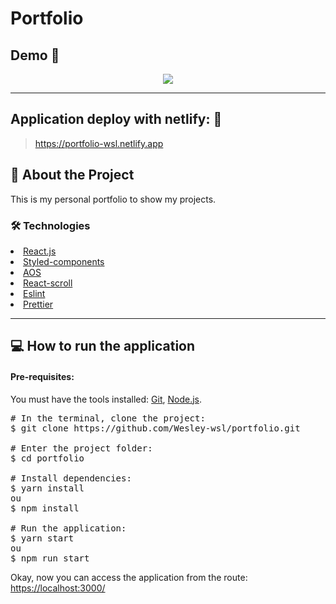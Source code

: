 # Portfolio

## Demo 📸

<p align='center'> <img src='./src/assets/portfolio.gif'/></p>

<hr/>

## Application deploy with netlify: :dash:

> https://portfolio-wsl.netlify.app

## 📜 About the Project

This is my personal portfolio to show my projects.

### 🛠 Technologies

<li><a href="https://reactjs.org">React.js</a></li>
<li><a href="https://styled-components.com">Styled-components</a></li>
<li><a href="https://michalsnik.github.io/aos/">AOS</a></li>
<li><a href="https://www.npmjs.com/package/react-scroll">React-scroll</a></li>
<li><a href="https://eslint.org">Eslint</a></li>
<li><a href="https://prettier.io">Prettier</a></li>


<hr/>

## 💻 How to run the application

#### Pre-requisites:
You must have the tools installed:  <a href="">Git</a>, <a href="">Node.js</a>.

<pre>
# In the terminal, clone the project:
$ git clone https://github.com/Wesley-wsl/portfolio.git

# Enter the project folder:
$ cd portfolio

# Install dependencies:
$ yarn install
ou
$ npm install

# Run the application:
$ yarn start
ou
$ npm run start
</pre>

Okay, now you can access the application from the route:  <a href="https://localhost:3000/">https://localhost:3000/</a>
